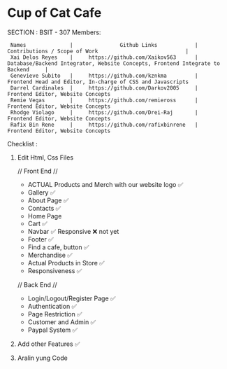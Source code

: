 # Cup of Cat Cafe

SECTION : BSIT - 307
Members:

     Names              |               Github Links            |                             Contributions / Scope of Work                            | 
     Xai Delos Reyes    |     https://github.com/Xaikov563      |     Database/Backend Integrator, Website Concepts, Frontend Integrate to Backend     | 
     Genevieve Subito   |     https://github.com/kznkma         |     Frontend Head and Editor, In-charge of CSS and Javascripts                        
     Darrel Cardinales  |     https://github.com/Darkov2005     |     Frontend Editor, Website Concepts
     Remie Vegas        |     https://github.com/remieross      |     Frontend Editor, Website Concepts
     Rhodge Violago     |     https://github.com/Drei-Raj       |     Frontend Editor, Website Concepts
     Rafix Bin Rene     |     https://github.com/rafixbinrene   |     Frontend Editor, Website Concepts


Checklist :

1. Edit Html, Css Files

    // Front End //
      - ACTUAL Products and Merch with our website logo ✅
      - Gallery ✅
      - About Page ✅
      - Contacts ✅
      - Home Page 
      - Cart ✅
      - Navbar ✅ Responsive ❌ not yet
      - Footer ✅
      - Find a cafe, button ✅
      - Merchandise ✅
      - Actual Products in Store ✅ 
      - Responsiveness ✅ 
    

     // Back End //
      - Login/Logout/Register Page ✅
      - Authentication ✅
      - Page Restriction ✅
      - Customer and Admin ✅
      - Paypal System ✅
2. Add other Features ✅
3. Aralin yung Code
